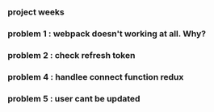 ### project weeks

###  problem 1 : webpack doesn't working at all. Why?
###  problem 2 : check refresh token

###  problem 4 : handlee connect function redux 

### problem 5 : user cant be updated
